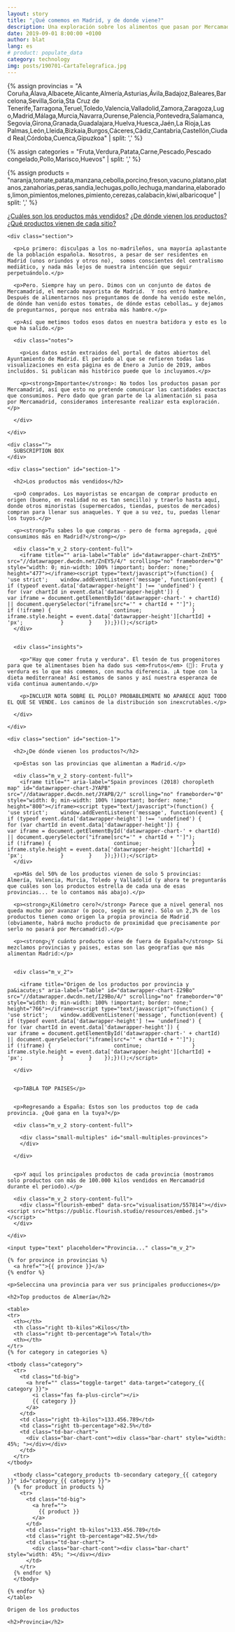 ```yaml
---
layout: story
title: "¿Qué comemos en Madrid, y de donde viene?"
description: Una exploración sobre los alimentos que pasan por Mercamadrid
date: 2019-09-01 8:00:00 +0100
author: blat
lang: es
# product: populate_data
category: technology
img: posts/190701-CartaTelegrafica.jpg
---
```


<script type="text/javascript">
$(function() {

  function lowerCaseAllWordsExceptFirstLetters(string) {
    return string.replace(/\w\S*/g, function (word) {
      return word.charAt(0) + word.slice(1).toLowerCase();
    });
   }

  function processCSV(allText) {
   var allTextLines = allText.split(/\r\n|\n/);
   var entries = allTextLines.slice(1, allTextLines.length -1);
   var origins
   var data = {};
   var provinces = [];
   for(var i = 0; i < entries.length; i++) {
     var dataRow = entries[i].split(',');
     var province = dataRow[0];
     if(provinces.indexOf(province) === -1){
       provinces.push(province);
     }

     if(data[province] === undefined) {
       data[province] = [];
     }

     data[province].push({
       product: dataRow[1],
       perc: parseFloat(dataRow[2])
     });
   }
   provinces.sort();
   var $container = $("#small-multiples-provinces");

   for(var i = 0; i < provinces.length; i++){
     var province = provinces[i];
     var content = '<div class="multiple"><h3>' + province + '</h3><table>';
     data[province].sort(function(i1, i2){
       return (i2.perc - i1.perc);
     });
     for(var j = 0; j < 3; j++){
       var product = data[province][j].product;
       var perc = data[province][j].perc;
       content += '<tr><th>' + lowerCaseAllWordsExceptFirstLetters(product) + '</th><td class="tb-percentage">' +perc+'%</td>' +
       '<td class="td-bar-chart tooltipped" data-tooltip="Total de kilos"><div class="td-bar-chart bar-chart-cont"><div class="bar-chart" style="width: '+perc+'%;"></div></div></td></tr>';
     }
     content += '</table></div>';
     $(content).appendTo($container);
   }
  }

  // Build small multiples
  var url = "/datasets/analysis/mercamadrid/summary_per_province.csv";
  $.ajax({
      type: "GET",
      url: url,
      dataType: "text",
      success: function(data) {processCSV(data);}
   });
});
</script>


<!-- Sandbox purposes -->
{% assign provincias = "A Coruña,Álava,Albacete,Alicante,Almería,Asturias,Ávila,Badajoz,Baleares,Barcelona,Sevilla,Soria,Sta Cruz de Tenerife,Tarragona,Teruel,Toledo,Valencia,Valladolid,Zamora,Zaragoza,Lugo,Madrid,Málaga,Murcia,Navarra,Ourense,Palencia,Pontevedra,Salamanca,Segovia,Girona,Granada,Guadalajara,Huelva,Huesca,Jaén,La Rioja,Las Palmas,León,Lleida,Bizkaia,Burgos,Cáceres,Cádiz,Cantabria,Castellón,Ciudad Real,Córdoba,Cuenca,Gipuzkoa" | split: ',' %}

{% assign categories = "Fruta,Verdura,Patata,Carne,Pescado,Pescado congelado,Pollo,Marisco,Huevos" | split: ',' %}

{% assign products = "naranja,tomate,patata,manzana,cebolla,porcino,freson,vacuno,platano,platanos,zanahorias,peras,sandia,lechugas,pollo,lechuga,mandarina,elaborados,limon,pimientos,melones,pimiento,cerezas,calabacin,kiwi,albaricoque" | split: ',' %}

<div class="row-col">

  <div class="story-menu">
    <a href="#section-1">¿Cuáles son los productos más vendidos?</a>
    <a href="#section-1">¿De dónde vienen los productos?</a>
    <a href="#section-1">¿Qué productos vienen de cada sitio?</a>
  </div>

  <div class="story-content with-story-menu">

    <div class="section">

      <p>Lo primero: disculpas a los no-madrileños, una mayoría aplastante de la población española. Nosotros, a pesar de ser residentes en Madrid (unos oriundos y otros no),  somos conscientes del centralismo mediático, y nada más lejos de nuestra intención que seguir perpetuándolo.</p>

      <p>Pero. Siempre hay un pero. Dimos con un conjunto de datos de Mercamadrid, el mercado mayorista de Madrid.  Y nos entró hambre. Después de alimentarnos nos preguntamos de donde ha venido este melón, de dónde han venido estos tomates, de dónde estas cebollas… y dejamos de preguntarnos, porque nos entraba más hambre.</p>

      <p>Así que metimos todos esos datos en nuestra batidora y esto es lo que ha salido.</p>

      <div class="notes">

        <p>Los datos están extraidos del portal de datos abiertos del Ayuntamiento de Madrid. El periodo al que se refieren todas las visualizaciones en esta página es de Enero a Junio de 2019, ambos incluídos. Si publican más histórico puede que lo incluyamos.</p>

        <p><strong>Importante</strong>: No todos los productos pasan por Mercamadrid, así que esto no pretende comunicar las cantidades exactas que consumimos. Pero dado que gran parte de la alimentación si pasa por Mercamadrid, consideramos interesante realizar esta exploración.</p>

      </div>

    </div>

    <div class="">
      SUBSCRIPTION BOX
    </div>

    <div class="section" id="section-1">

      <h2>Los productos más vendidos</h2>

      <p>O comprados. Los mayoristas se encargan de comprar producto en origen (bueno, en realidad no es tan sencillo) y traerlo hasta aquí, donde otros minoristas (supermercados, tiendas, puestos de mercados) compran para llenar sus anaqueles. Y que a su vez, tu, puedas llenar los tuyos.</p>

      <p><strong>Tu sabes lo que compras - pero de forma agregada, ¿qué consumimos más en Madrid?</strong></p>

      <div class="m_v_2 story-content-full">
        <iframe title="" aria-label="Table" id="datawrapper-chart-ZnEY5" src="//datawrapper.dwcdn.net/ZnEY5/4/" scrolling="no" frameborder="0" style="width: 0; min-width: 100% !important; border: none;" height="477"></iframe><script type="text/javascript">(function() {    'use strict';    window.addEventListener('message', function(event) {        if (typeof event.data['datawrapper-height'] !== 'undefined') {            for (var chartId in event.data['datawrapper-height']) {                var iframe = document.getElementById('datawrapper-chart-' + chartId) || document.querySelector("iframe[src*='" + chartId + "']");                if (!iframe) {                    continue;                }                iframe.style.height = event.data['datawrapper-height'][chartId] + 'px';            }        }    });})();</script>
      </div>


      <div class="insights">

        <p>"Hay que comer fruta y verdura". El tesón de tus progenitores para que te alimentases bien ha dado sus <em>frutos</em> (🥁): Fruta y verdura es lo que más comemos, con mucha diferencia. ¡A tope con la dieta mediterranea! Así estamos de sanos y así nuestra esperanza de vida continua aumentando.</p>

        <p>INCLUIR NOTA SOBRE EL POLLO? PROBABLEMENTE NO APARECE AQUI TODO EL QUE SE VENDE. Los caminos de la distribución son inexcrutables.</p>

      </div>

    </div>

    <div class="section" id="section-1">

      <h2>¿De dónde vienen los productos?</h2>

      <p>Estas son las provincias que alimentan a Madrid.</p>

      <div class="m_v_2 story-content-full">
        <iframe title="" aria-label="Spain provinces (2018) choropleth map" id="datawrapper-chart-JYAPB" src="//datawrapper.dwcdn.net/JYAPB/2/" scrolling="no" frameborder="0" style="width: 0; min-width: 100% !important; border: none;" height="800"></iframe><script type="text/javascript">(function() {    'use strict';    window.addEventListener('message', function(event) {        if (typeof event.data['datawrapper-height'] !== 'undefined') {            for (var chartId in event.data['datawrapper-height']) {                var iframe = document.getElementById('datawrapper-chart-' + chartId) || document.querySelector("iframe[src*='" + chartId + "']");                if (!iframe) {                    continue;                }                iframe.style.height = event.data['datawrapper-height'][chartId] + 'px';            }        }    });})();</script>
      </div>

      <p>Más del 50% de los productos vienen de solo 5 provincias: Almería, Valencia, Murcia, Toledo y Valladolid (y ahora te preguntarás que cuáles son los productos estrella de cada una de esas provincias... te lo contamos más abajo).</p>

      <p><strong>¿Kilómetro cero?</strong> Parece que a nivel general nos queda mucho por avanzar (o poco, según se mire). Sólo un 2,3% de los productos tienen como origen la propia provincia de Madrid (obviamente, habrá mucho producto de proximidad que precisamente por serlo no pasará por Mercamadrid).</p>

      <p><strong>¿Y cuánto producto viene de fuera de España?</strong> Si mezclamos provincias y paises, estas son las geografías que más alimentan Madrid:</p>


      <div class="m_v_2">

        <iframe title="Origen de los productos por provincia y pa&iacute;s" aria-label="Table" id="datawrapper-chart-I29Bo" src="//datawrapper.dwcdn.net/I29Bo/4/" scrolling="no" frameborder="0" style="width: 0; min-width: 100% !important; border: none;" height="766"></iframe><script type="text/javascript">(function() {    'use strict';    window.addEventListener('message', function(event) {        if (typeof event.data['datawrapper-height'] !== 'undefined') {            for (var chartId in event.data['datawrapper-height']) {                var iframe = document.getElementById('datawrapper-chart-' + chartId) || document.querySelector("iframe[src*='" + chartId + "']");                if (!iframe) {                    continue;                }                iframe.style.height = event.data['datawrapper-height'][chartId] + 'px';            }        }    });})();</script>

      </div>


      <p>TABLA TOP PAISES</p>


      <p>Regresando a España: Estos son los productos top de cada provincia. ¿Qué gana en la tuya?</p>

      <div class="m_v_2 story-content-full">

        <div class="small-multiples" id="small-multiples-provinces">
        </div>

      </div>


      <p>Y aquí los principales productos de cada provincia (mostramos solo productos con más de 100.000 kilos vendidos en Mercamadrid durante el periodo).</p>

      <div class="m_v_2 story-content-full">
        <div class="flourish-embed" data-src="visualisation/557814"></div><script src="https://public.flourish.studio/resources/embed.js"></script>
      </div>

    </div>

  </div>

</div>

<div class="row-full flex product-browser">

  <div class="item-list product-browser-sidebar">

    <input type="text" placeholder="Provincia..." class="m_v_2">

    {% for province in provincias %}
      <a href="">{{ province }}</a>
    {% endfor %}

  </div>

  <div class="product-browser-content">

    <p>Seleccina una provincia para ver sus principales producciones</p>

    <h2>Top productos de Almería</h2>

    <table>
    <tr>
      <th></th>
      <th class="right tb-kilos">Kilos</th>
      <th class="right tb-percentage">% Total</th>
      <th></th>
    </tr>
    {% for category in categories %}

    <tbody class="category">
      <tr>
        <td class="td-big">
          <a href="" class="toggle-target" data-target="category_{{ category }}">
            <i class="fas fa-plus-circle"></i>
            {{ category }}
          </a>
        </td>
        <td class="right tb-kilos">133.456.789</td>
        <td class="right tb-percentage">82.5%</td>
        <td class="td-bar-chart">
          <div class="bar-chart-cont"><div class="bar-chart" style="width: 45%; "></div></div>
        </td>
      </tr>
    </tbody>

      <tbody class="category_products tb-secondary category_{{ category }}" id="category_{{ category }}">
      {% for product in products %}
        <tr>
          <td class="td-big">
            <a href="">
              {{ product }}
            </a>
          </td>
          <td class="right tb-kilos">133.456.789</td>
          <td class="right tb-percentage">82.5%</td>
          <td class="td-bar-chart">
            <div class="bar-chart-cont"><div class="bar-chart" style="width: 45%; "></div></div>
          </td>
        </tr>
      {% endfor %}
      </tbody>

    {% endfor %}
    </table>



  </div>

</div>


<div class="row-col">

  <div class="story-content with-story-menu">

    Origen de los productos

    <h2>Provincia</h2>




  </div>

</div>

